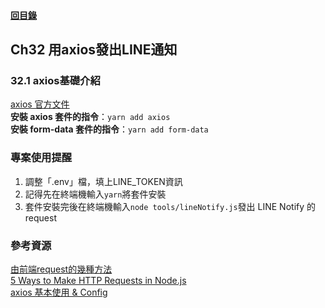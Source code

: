 #### [回目錄](../README.md)
## Ch32	用axios發出LINE通知

### 32.1 axios基礎介紹
[axios 官方文件](https://github.com/axios/axios#readme)  
**安裝 axios 套件的指令**：`yarn add axios`  
**安裝 form-data 套件的指令**：`yarn add form-data`  

### 專案使用提醒
1.	調整「.env」檔，填上LINE_TOKEN資訊
2.	記得先在終端機輸入`yarn`將套件安裝
3.	套件安裝完後在終端機輸入`node tools/lineNotify.js`發出 LINE Notify 的 request

### 參考資源
[由前端request的幾種方法](https://medium.com/dot-js/由前端request-的幾種方法-fbf8a0b4023a)  
[5 Ways to Make HTTP Requests in Node.js](https://www.twilio.com/blog/2017/08/http-requests-in-node-js.html)  
[axios 基本使用 & Config](https://ithelp.ithome.com.tw/articles/10212120)  